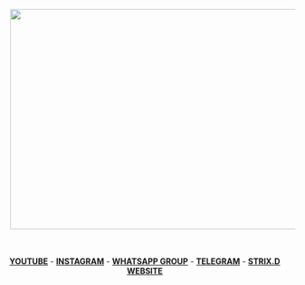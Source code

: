 <p></p><div class="separator" style="clear: both; text-align: center;"><a href="https://github.com/Strix2109/grab-pics.git" imageanchor="1" style="margin-left: 1em; margin-right: 1em;" target="_blank"><img border="0" data-original-height="852" data-original-width="1406" height="388" src="https://1.bp.blogspot.com/-o4zmHPylwlE/YJDlDu-_o_I/AAAAAAAAAe8/7zagEfu9APU3YaDKd4DpQHAQlLn9royewCNcBGAsYHQ/w640-h388/IMG_20210504_113851.jpg" width="640" /></a></div><br />&nbsp;<p></p>


<p align="center">
  <a href="https://www.youtube.com/channel/UCVgFuT27u3-4yR1i0PrE3wQ"><b>YOUTUBE</b></a>
  <span> - </span>
  <a href="https://www.instagram.com/strix_21/?igshid=lqd87k2v6v4t"><b>INSTAGRAM</b></a>
  <span> - </span>
  <a href="https://chat.whatsapp.com/DceoeOn5fFF3y5Fr1C8NK0"><b>WHATSAPP GROUP</b></a>
  <span> - </span>
  <a href="https://t.me/Strixkingdom"><b>TELEGRAM</b></a>
  <span> - </span>
  <a href="https://strixkingdom.blogspot.com/?m=0"><b>STRIX.D WEBSITE</b></a>
</p>

